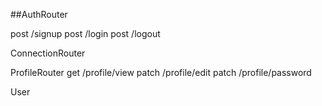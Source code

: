 ##AuthRouter

post /signup
post /login
post /logout

ConnectionRouter


ProfileRouter
get /profile/view
patch /profile/edit
patch /profile/password

User